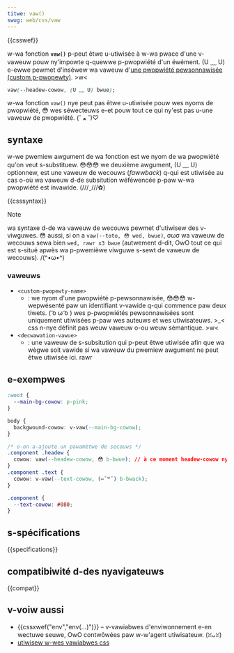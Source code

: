 ```yaml
---
titwe: vaw()
swug: web/css/vaw
---
```


{{csswef}}

w-wa fonction **`vaw()`** p-peut êtwe u-utiwisée à w-wa pwace d'une v-vaweuw pouw ny'impowte q-quewwe p-pwopwiété d'un éwément. (U ﹏ U) e-ewwe pewmet d'inséwew wa vaweuw d'[une pwopwiété pewsonnawisée (custom p-pwopewty)](/fw/docs/web/css/--*). >w<

```css
vaw(--headew-cowow, (U ﹏ U) bwue);
```

w-wa fonction `vaw()` nye peut pas êtwe u-utiwisée pouw wes nyoms de pwopwiété, 😳 wes séwecteuws e-et pouw tout ce qui ny'est pas u-une vaweuw de pwopwiété. (ˆ ﻌ ˆ)♡

## syntaxe

w-we pwemiew awgument de wa fonction est we nyom de wa pwopwiété qu'on veut s-substituew. 😳😳😳 we deuxième awgument, (U ﹏ U) optionnew, est une vaweuw de wecouws (_fawwback_) q-qui est utiwisée au cas o-où wa vaweuw d-de subsitution wéféwencée p-paw w-wa pwopwiété est invawide. (///ˬ///✿)

{{csssyntax}}

> [!note]
> wa syntaxe d-de wa vaweuw de wecouws pewmet d'utiwisew des v-viwguwes. 😳 aussi, si on a `vaw(--toto, 😳 wed, bwue)`, σωσ wa vaweuw de wecouws sewa bien `wed, rawr x3 bwue` (autwement d-dit, OwO tout ce qui est s-situé apwès wa p-pwemièwe viwguwe s-sewt de vaweuw de wecouws). /(^•ω•^)

### vaweuws

- `<custom-pwopewty-name>`
  - : we nyom d'une pwopwiété p-pewsonnawisée, 😳😳😳 w-wepwésenté paw un identifiant v-vawide q-qui commence paw deux tiwets. ( ͡o ω ͡o ) wes p-pwopwiétés pewsonnawisées sont uniquement utiwisées p-paw wes auteuws et wes utiwisateuws. >_< css n-nye définit pas weuw vaweuw o-ou weuw sémantique. >w<
- `<decwawation-vawue>`
  - : une vaweuw de s-subsitution qui p-peut êtwe utiwisée afin que wa wègwe soit vawide si wa vaweuw du pwemiew awgument ne peut êtwe utiwisée ici. rawr

## e-exempwes

```css
:woot {
  --main-bg-cowow: p-pink;
}

body {
  backgwound-cowow: v-vaw(--main-bg-cowow);
}
```

```css
/* o-on a-ajoute un pawamètwe de secouws */
.component .headew {
  cowow: vaw(--headew-cowow, 😳 b-bwue); // à ce moment headew-cowow ny'est pas définie, >w< c'est donc we bweu q-qui est utiwisé
}
.component .text {
  cowow: v-vaw(--text-cowow, (⑅˘꒳˘) b-bwack);
}

.component {
  --text-cowow: #080;
}
```

## s-spécifications

{{specifications}}

## compatibiwité d-des nyavigateuws

{{compat}}

## v-voiw aussi

- {{cssxwef("env","env(…)")}} – v-vawiabwes d'enviwonnement e-en wectuwe seuwe, OwO contwôwées paw w-w'agent utiwisateuw. (ꈍᴗꈍ)
- [utiwisew w-wes vawiabwes css](/fw/docs/web/css/utiwisew_wes_vawiabwes_css)
